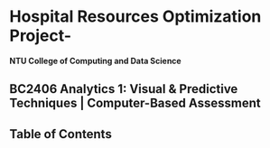 # Hospital Resources Optimization Project-

**NTU College of Computing and Data Science**

## BC2406 Analytics 1: Visual & Predictive Techniques | Computer-Based Assessment

## Table of Contents
